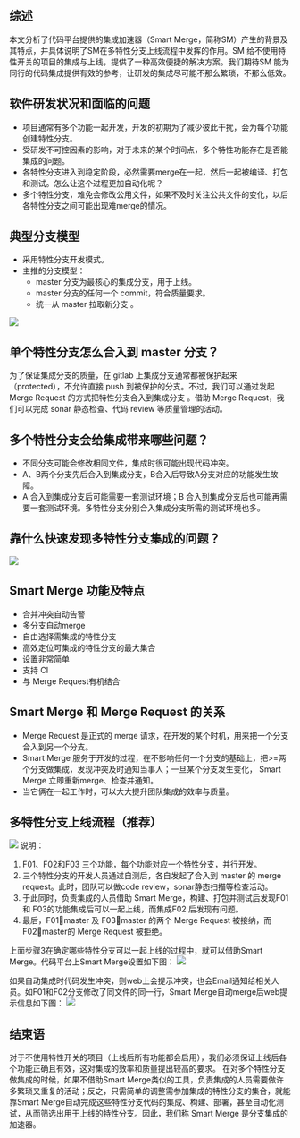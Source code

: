 ##  综述

本文分析了代码平台提供的集成加速器（Smart Merge，简称SM）产生的背景及其特点，并具体说明了SM在多特性分支上线流程中发挥的作用。SM 给不使用特性开关的项目的集成与上线，提供了一种高效便捷的解决方案。我们期待SM 能为同行的代码集成提供有效的参考，让研发的集成尽可能不那么繁琐，不那么低效。

## 软件研发状况和面临的问题

+ 项目通常有多个功能一起开发，开发的初期为了减少彼此干扰，会为每个功能创建特性分支。
+ 受研发不可控因素的影响，对于未来的某个时间点，多个特性功能存在是否能集成的问题。
+ 各特性分支进入到稳定阶段，必然需要merge在一起，然后一起被编译、打包和测试。怎么让这个过程更加自动化呢？
+ 多个特性分支，难免会修改公用文件，如果不及时关注公共文件的变化，以后各特性分支之间可能出现难merge的情况。

## 典型分支模型

+ 采用特性分支开发模式。
+ 主推的分支模型：
  * master 分支为最核心的集成分支，用于上线。
  * master 分支的任何一个 commit，符合质量要求。
  * 统一从 master 拉取新分支 。  

![](data:images/branch_model.jpg)
  
## 单个特性分支怎么合入到 master 分支？

为了保证集成分支的质量，在 gitlab 上集成分支通常都被保护起来（protected），不允许直接 push 到被保护的分支。不过，我们可以通过发起 Merge Request 的方式把特性分支合入到集成分支 。借助 Merge Request，我们可以完成 sonar 静态检查、代码 review 等质量管理的活动。

## 多个特性分支会给集成带来哪些问题？

+	不同分支可能会修改相同文件，集成时很可能出现代码冲突。
+ A、B两个分支先后合入到集成分支，B合入后导致A分支对应的功能发生故障。
+ A 合入到集成分支后可能需要一套测试环境；B 合入到集成分支后也可能再需要一套测试环境。多特性分支分别合入集成分支所需的测试环境也多。

## 靠什么快速发现多特性分支集成的问题？

![](data:images/WhatIsSmartMerge.jpg)


## Smart Merge 功能及特点

+ 合并冲突自动告警
+ 多分支自动merge
+ 自由选择需集成的特性分支
+ 高效定位可集成的特性分支的最大集合
+ 设置非常简单
+ 支持 CI
+ 与 Merge Request有机结合

## Smart Merge 和 Merge Request 的关系

+ Merge Request 是正式的 merge 请求，在开发的某个时机，用来把一个分支合入到另一个分支。
+ Smart Merge 服务于开发的过程，在不影响任何一个分支的基础上，把>=两个分支做集成，发现冲突及时通知当事人；一旦某个分支发生变化， Smart Merge 立即重新merge、检查并通知。
+ 当它俩在一起工作时，可以大大提升团队集成的效率与质量。

## 多特性分支上线流程（推荐）

![](data:images/SmartMergeFlow.jpg)
说明：
1. F01、F02和F03 三个功能，每个功能对应一个特性分支，并行开发。
2. 三个特性分支的开发人员通过自测后，各自发起了合入到 master 的 merge request。此时，团队可以做code review，sonar静态扫描等检查活动。
3. 于此同时，负责集成的人员借助 Smart Merge，构建、打包并测试后发现F01和 F03的功能集成后可以一起上线，而集成F02 后发现有问题。
4. 最后，F01master 及 F03master 的两个 Merge Request 被接纳，而 F02master的 Merge Request 被拒绝。

上面步骤3在确定哪些特性分支可以一起上线的过程中，就可以借助Smart Merge。代码平台上Smart Merge设置如下图：
![](data:images/SmartMergeConf.jpg)

如果自动集成时代码发生冲突，则web上会提示冲突，也会Email通知给相关人员。如F01和F02分支修改了同文件的同一行，Smart Merge自动merge后web提示信息如下图：
![](data:images/conflict.jpg)

## 结束语
    
对于不使用特性开关的项目（上线后所有功能都会启用），我们必须保证上线后各个功能正确且有效，这对集成的效率和质量提出较高的要求。
在对多个特性分支做集成的时候，如果不借助Smart Merge类似的工具，负责集成的人员需要做许多繁琐又重复的活动；反之，只需简单的调整需参加集成的特性分支的集合，就能靠Smart Merge自动完成这些特性分支代码的集成、构建、部署，甚至自动化测试，从而筛选出用于上线的特性分支。因此，我们称 Smart Merge 是分支集成的加速器。

